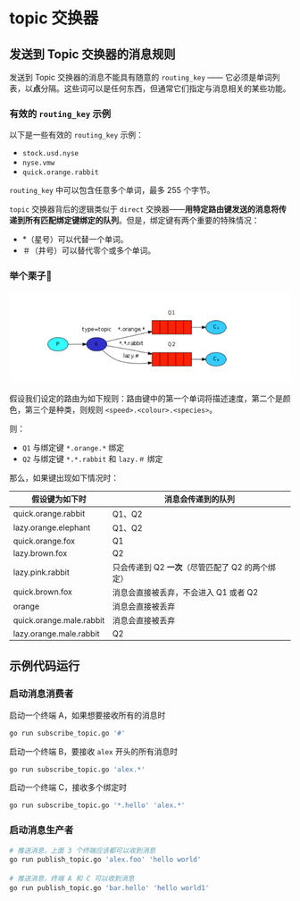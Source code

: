 # topic 交换器


## 发送到 Topic 交换器的消息规则

发送到 Topic 交换器的消息不能具有随意的 `routing_key` —— 它必须是单词列表，以**点**分隔。这些词可以是任何东西，但通常它们指定与消息相关的某些功能。

### 有效的 `routing_key` 示例

以下是一些有效的 `routing_key` 示例：

- `stock.usd.nyse`
- `nyse.vmw`
- `quick.orange.rabbit`

`routing_key` 中可以包含任意多个单词，最多 255 个字节。

`topic` 交换器背后的逻辑类似于 `direct` 交换器——**用特定路由键发送的消息将传递到所有匹配绑定键绑定的队列**。但是，绑定键有两个重要的特殊情况：

- *（星号）可以代替一个单词。
- ＃（井号）可以替代零个或多个单词。
 
### 举个栗子🌰

![](./topic.png)

假设我们设定的路由为如下规则：路由键中的第一个单词将描述速度，第二个是颜色，第三个是种类，则规则 `<speed>.<colour>.<species>`。

则：

- `Q1` 与绑定键 `*.orange.*` 绑定
- `Q2` 与绑定键 `*.*.rabbit` 和 `lazy.＃` 绑定

那么，如果键出现如下情况时：

假设键为如下时 | 消息会传递到的队列 
--- | ---
quick.orange.rabbit | Q1、Q2
lazy.orange.elephant | Q1、Q2
quick.orange.fox | Q1
lazy.brown.fox | Q2
lazy.pink.rabbit | 只会传递到 Q2 **一次**（尽管匹配了 Q2 的两个绑定）
quick.brown.fox | 消息会直接被丢弃，不会进入 Q1 或者 Q2
orange | 消息会直接被丢弃
quick.orange.male.rabbit | 消息会直接被丢弃
lazy.orange.male.rabbit | Q2


## 示例代码运行

### 启动消息消费者

启动一个终端 A，如果想要接收所有的消息时

```bash
go run subscribe_topic.go '#'
```

启动一个终端 B，要接收 `alex` 开头的所有消息时

```bash
go run subscribe_topic.go 'alex.*' 
```

启动一个终端 C，接收多个绑定时

```bash
go run subscribe_topic.go '*.hello' 'alex.*'
```

### 启动消息生产者

```bash
# 推送消息，上面 3 个终端应该都可以收到消息
go run publish_topic.go 'alex.foo' 'hello world'

# 推送消息，终端 A 和 C 可以收到消息
go run publish_topic.go 'bar.hello' 'hello world1'
```

